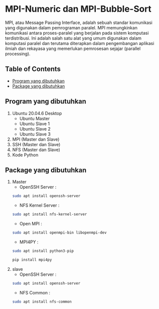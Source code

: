 # MPI-Numeric dan MPI-Bubble-Sort
MPI, atau Message Passing Interface, adalah sebuah standar komunikasi yang digunakan dalam pemrograman paralel. MPI memungkinkan komunikasi antara proses-paralel yang berjalan pada sistem komputasi terdistribusi. Ini adalah salah satu alat yang umum digunakan dalam komputasi paralel dan terutama diterapkan dalam pengembangan aplikasi ilmiah dan rekayasa yang memerlukan pemrosesan sejajar (parallel processing).
## Table of Contents
- [Program yang dibutuhkan](#program-yang-dibutuhkan)
- [Package yang dibutuhkan](#package-yang-dibutuhkan)
## Program yang dibutuhkan
1. Ubuntu 20.04.6 Desktop
   - Ubuntu Master
   - Ubuntu Slave 1
   - Ubuntu Slave 2
   - Ubuntu Slave 3
2. MPI (Master dan Slave)
3. SSH (Master dan Slave)
4. NFS (Master dan Slave)
5. Kode Python
## Package yang dibutuhkan
1. Master
   - OpenSSH Server :
   ```bash
   sudo apt install openssh-server
   ```
   - NFS Kernel Server :
   ```bash
   sudo apt install nfs-kernel-server
   ```
   - Open MPI :
   ```bash
   sudo apt install openmpi-bin libopenmpi-dev
   ```
   - MPI4PY :
   ```bash
   sudo apt install python3-pip
   ```
   ```bash
   pip install mpi4py
   ```
2. slave
   -  OpenSSH Server :
   ```bash
   sudo apt install openssh-server
   ```
   - NFS Common :
   ```bash
   sudo apt install nfs-common
   ```
